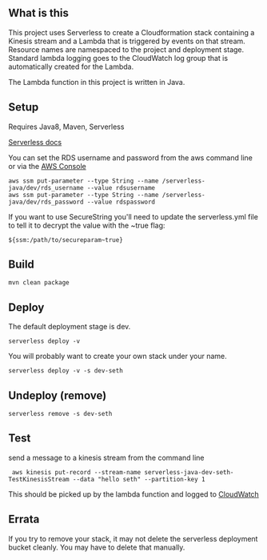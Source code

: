 ## What is this

This project uses Serverless to create a Cloudformation stack containing a Kinesis stream and a Lambda 
that is triggered by events on that stream. Resource names are namespaced to the project and deployment stage.
Standard lambda logging goes to the CloudWatch log group that is automatically created for the Lambda.

The Lambda function in this project is written in Java.

## Setup

Requires Java8, Maven, Serverless

[Serverless docs](https://serverless.com/framework/docs/providers/aws/guide/intro/)

You can set the RDS username and password from the aws command line or via the [AWS Console](https://ap-southeast-1.console.aws.amazon.com/systems-manager/parameters?region=ap-southeast-1)

    aws ssm put-parameter --type String --name /serverless-java/dev/rds_username --value rdsusername
    aws ssm put-parameter --type String --name /serverless-java/dev/rds_password --value rdspassword

If you want to use SecureString you'll need to update the serverless.yml file to tell it to decrypt the value with the ~true flag:

    ${ssm:/path/to/secureparam~true}

## Build

    mvn clean package

## Deploy

The default deployment stage is dev.

    serverless deploy -v

You will probably want to create your own stack under your name.

    serverless deploy -v -s dev-seth

## Undeploy (remove)

    serverless remove -s dev-seth

## Test

send a message to a kinesis stream from the command line

     aws kinesis put-record --stream-name serverless-java-dev-seth-TestKinesisStream --data "hello seth" --partition-key 1

This should be picked up by the lambda function and logged to [CloudWatch](https://ap-southeast-1.console.aws.amazon.com/cloudwatch/home?region=ap-southeast-1#logs:)


## Errata

If you try to remove your stack, it may not delete the serverless deployment bucket cleanly. You may have to delete that manually.